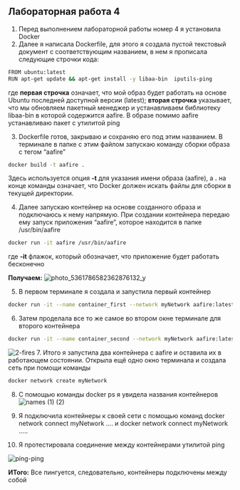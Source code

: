 ## Лабораторная работа 4



1. Перед выполнением лабораторной работы номер 4 я установила Docker
2. Далее я написала Dockerfile, для этого я создала пустой текстовый документ с соответствующим названием, в нем я прописала следующие строчки кода:
```bash
FROM ubuntu:latest
RUN apt-get update && apt-get install -y libaa-bin  iputils-ping
```
где **первая строчка** означает, что мой образ будет работать на основе Ubuntu последней доступной версии (latest);
**вторая строчка** указывает, что мы обновляем пакетный менеджер и устанавливаем библиотеку libaa-bin в которой содержится aafire. В образе помимо aafire устанавливаю пакет с утилитой ping

3. Dockerfile готов, закрываю и сохраняю его под этим названием. В терминале в папке с этим файлом запускаю команду сборки образа с тегом “aafire”
```bash
docker build -t aafire .
```
Здесь используется опция **-t** для указания имени образа (aafire), а **.** на конце команды означает, что Docker должен искать файлы для сборки в текущей директории.

4. Далее запускаю контейнер на основе созданного образа и подключаюсь к нему напрямую. При создании контейнера передаю ему запуск приложения “aafire”, которое находится в папке /usr/bin/aafire
```bash
docker run -it aafire /usr/bin/aafire
```
где **-it** флажок, который обозначает, что приложение будет работать бесконечно

**Получаем:**
![photo_5361786582362876132_y](https://github.com/user-attachments/assets/e06dee24-56b2-4598-bcac-790a7b938c34)

5. В первом терминале я создала и запустила первый контейнер
```bash
docker run -it --name container_first --network myNetwork aafire:latest
```
6. Затем проделала все то же самое во втором окне терминале для второго контейнера
 ```bash
docker run -it --name container_second --network myNetwork aafire:latest
```
![2-fires](https://github.com/user-attachments/assets/69a33c41-cdba-46da-9847-b5c9c062d5ac)
7. Итого я запустила два контейнера с aafire и оставила их в работающем состоянии.
Открыла ещё одно окно терминала и создала сеть при помощи команды 
 ```bash
docker network create myNetwork 
 ```
8. С помощью команды docker ps я увидела названия контейнеров
![names (1) (2)](https://github.com/user-attachments/assets/2811dcfd-d36f-4471-b4df-3b6093bee955)


9. Я подключила контейнеры к своей сети с помощью команд docker network connect myNetwork .... и docker network connect myNetwork .....

10. Я протестировала соединение между контейнерами утилитой ping

![ping-ping](https://github.com/user-attachments/assets/a3c7d7f1-48a7-4294-a7ae-a8c1ffa66074)

**ИТого:**
Все пингуется, следовательно, контейнеры подключены между собой
